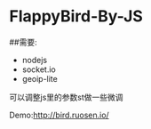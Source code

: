 FlappyBird-By-JS
================
##需要:
  
*  nodejs
*  socket.io
*  geoip-lite

可以调整js里的参数st做一些微调

Demo:http://bird.ruosen.io/
